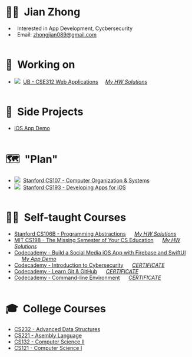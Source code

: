 # 🙋🏻‍&nbsp;&nbsp;Jian Zhong
- &nbsp;&nbsp;Interested in App Development, Cycbersecurity
- &nbsp;&nbsp;Email: [zhongjian089@gmail.com](mailto:zhongjian089@gmail.com)
<br><br>

# 📍&nbsp;&nbsp;Working on
- ![](https://progress-bar.dev/70)&nbsp;&nbsp;[UB - CSE312 Web Applications](https://cse312.com)&nbsp;&nbsp;&nbsp;&nbsp; *[My HW Solutions](https://github.com/a2677331/CSE312-Web-Applications)*
<br><br>


# 📌&nbsp;&nbsp;Side Projects
- [iOS App Demo](https://www.youtube.com/watch?v=Hj154rLK7hw&list=PLE-isvGZOtw-1nRsCVy_yjKNnOzew7zLr&index=10)
<br><br>


# 🗺&nbsp;&nbsp;"Plan"
- ![](https://progress-bar.dev/0)&nbsp;&nbsp;[Stanford CS107 - Computer Organization & Systems](https://cs.stanford.edu/degrees/undergrad/Requirements.shtml) 
- ![](https://progress-bar.dev/0)&nbsp;&nbsp;[Stanford CS193 - Developing Apps for iOS](https://cs193p.sites.stanford.edu)
<br><br>


# 🏴‍☠️&nbsp;&nbsp;Self-taught Courses
- [Stanford CS106B - Programming Abstractions](https://web.stanford.edu/class/archive/cs/cs106b/cs106b.1192/)  &nbsp;&nbsp;&nbsp;&nbsp; *[My HW Solutions](https://github.com/a2677331/My-Solutions-Stanford-CS106B-HW)* 
- [MIT CS198 - The Missing Semester of Your CS Education](https://missing.csail.mit.edu)  &nbsp;&nbsp;&nbsp;&nbsp; *[My HW Solutions](https://github.com/a2677331/MIT-Missing-Semester-My-Solutions.git)* 
- [Codecademy - Build a Social Media iOS App with Firebase and SwiftUI](https://www.codecademy.com/learn/paths/build-a-social-media-ios-app-with-firebase-and-swiftui) &nbsp;&nbsp;&nbsp;&nbsp; *[My App Demo](https://www.youtube.com/watch?v=Hj154rLK7hw&t=25s)* 
- [Codecademy - Introduction to Cybersecurity](https://www.codecademy.com/learn/introduction-to-cybersecurity) &nbsp;&nbsp;&nbsp;&nbsp; *[CERTIFICATE](https://www.codecademy.com/profiles/jianZ5320566309/certificates/de0bd5c89521d004ce449a86b0ad3319)* 
- [Codecademy - Learn Git & GitHub](https://www.codecademy.com/learn/learn-git) &nbsp;&nbsp;&nbsp;&nbsp; *[CERTIFICATE](https://www.codecademy.com/profiles/jianZ5320566309/certificates/a8ab218d5950c29861635cc0bf12fd13)* 
- [Codecademy - Command-line Environment](https://www.codecademy.com/learn/learn-the-command-line) &nbsp;&nbsp;&nbsp;&nbsp; *[CERTIFICATE](https://www.codecademy.com/profiles/jianZ5320566309/certificates/c87ba0541f8be78bc2f4ba1128233f6f)*
<br><br>


# 🎓&nbsp;&nbsp;College Courses
- [CS232 - Advanced Data Structures](https://github.com/a2677331/My-Solutions-CS232-HW)
- [CS221 - Asembly Language](https://github.com/a2677331/My-Solutions-CS221-HW)
- [CS132 - Computer Science II](https://github.com/a2677331/My-Solutions-CS132-HW)
- [CS121 - Computer Science I](https://github.com/a2677331/My-Solutions-CS121-HW)
